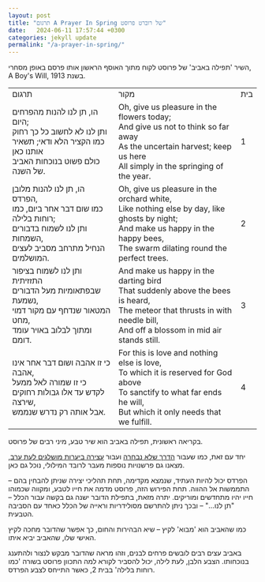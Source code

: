 ```yaml
---
layout: post
title: "תרגום A Prayer In Spring של רוברט פרוסט"
date:   2024-06-11 17:57:44 +0300
categories: jekyll update
permalink: "/a-prayer-in-spring/"
---
```


<p>השיר 'תפילה באביב' של פרוסט לקוח מתוך האוסף הראשון אותו פרסם באופן מסחרי, A Boy's Will, בשנת 1913.</p>

<div class="table-responsive">
<table class="table text-center">
<tbody>
<tr>
<td>תרגום</td>
<td>מקור</td>
<td>בית</td>
</tr>
<tr>
<td>הו, תן לנו להנות מהפרחים היום;<br>ותן לנו לא לחשוב כל כך רחוק<br>כמו הקציר הלא ודאי; תשאיר אותנו כאן<br>כולם פשוט בנוכחות האביב של השנה.</td>
<td><bdo dir="ltr" lang="">Oh, give us pleasure in the flowers today;<br>And give us not to think so far away<br>As the uncertain harvest; keep us here<br>All simply in the springing of the year.</bdo></td>
<td>1</td>
</tr>
<tr>
<td>הו, תן לנו להנות מלובן הפרדס,<br>כמו שום דבר אחר ביום, כמו רוחות בלילה;<br>ותן לנו לשמוח בדבורים השמחות,<br>הנחיל מתרחב מסביב לעצים המושלמים.</td>
<td><bdo dir="ltr" lang="">Oh, give us pleasure in the orchard white,<br>Like nothing else by day, like ghosts by night;<br>And make us happy in the happy bees,<br>The swarm dilating round the perfect trees.</bdo></td>
<td>2</td>
</tr>
<tr>
<td>ותן לנו לשמוח בציפור התזזיתית<br>שבפתאומיות מעל הדבורים נשמעת,<br>המטאור שנדחף עם מקור דמוי מחט,<br>ומתוך לבלוב באויר עומד דומם.<br></td>
<td><bdo dir="ltr" lang="">And make us happy in the darting bird<br>That suddenly above the bees is heard,<br>The meteor that thrusts in with needle bill,<br>And off a blossom in mid air stands still.</bdo></td>
<td>3</td>
</tr>
<tr>
<td>כי זו אהבה ושום דבר אחר אינו אהבה,<br>כי זו שמורה לאל ממעל<br>לקדש עד אלו גבולות רחוקים שירצה,<br>אבל אותה רק נדרש שנממש.</td>
<td><bdo dir="ltr" lang="">For this is love and nothing else is love,<br>To which it is reserved for God above<br>To sanctify to what far ends he will,<br>But which it only needs that we fulfill.</bdo></td>
<td>4</td>
</tr>
</tbody>
</table>
<div>

<p>בקריאה ראשונית, תפילה באביב הוא שיר טבע, מיני רבים של פרוסט.</p>

<p>יחד עם זאת, כמו שעבור <a href="/the-road-not-taken/" title="הדרך שלא נבחרה">הדרך שלא נבחרה</a> ועבור <a href="/stopping-by-woods-on-a-snowy-evening/" title="עצירה ביערות מושלגים לעת ערב">עצירה ביערות מושלגים לעת ערב</a>, מצאנו גם פרשנויות נוספות מעבר לרובד המילולי, נוכל גם כאן.</p>

<p>הפרדס יכול להיות העתיד, שנמצא מקדימה, תחת תהליכי יצירה שניתן להבחין בהם – התממשות אל ההווה. תחת הפירוש הזה, פרוסט מדמה את חייו לטבע, ומקווה שכמוהו חייו יהיו מתחדשים ומוריקים. יתרה מזאת, בתפילת הדובר ישנה גם בקשה עבור הכלל – "תן לנו..." – ובכך ניתן להתרשם מסולידריות וראייה של הכלל כאחד עם הסביבה הטבעית.</p>

<p>כמו שהאביב הוא 'מבוא' לקיץ – שיא הבהירות והחום, כך אפשר שהדובר מחכה לקיץ האישי שלו, שהאביב יביא איתו.</p>

<p>באביב עצים רבים לובשים פרחים לבנים, וזהו מראה שהדובר מבקש לנצור ולהתענג בנוכחותו. הצבע הלבן, לעת לילה, יכול להסביר לקורא למה התכוון פרוסט בשורה 'כמו רוחות בלילה' בבית 2, כאשר התייחס לצבע הפרדס.</p>

